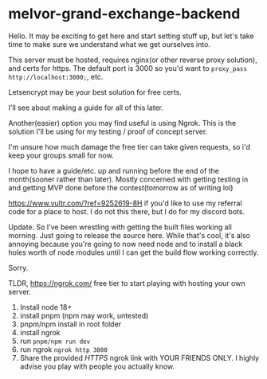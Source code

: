 # melvor-grand-exchange-backend

Hello.
It may be exciting to get here and start setting stuff up, but let's take time to make sure we understand what we get ourselves into.

This server must be hosted, requires nginx(or other reverse proxy solution), and certs for https. The default port is 3000 so you'd want to `proxy_pass http://localhost:3000;`, etc.

Letsencrypt may be your best solution for free certs.

I'll see about making a guide for all of this later.

Another(easier) option you may find useful is using Ngrok. This is the solution I'll be using for my testing / proof of concept server.

I'm unsure how much damage the free tier can take given requests, so i'd keep your groups small for now.



I hope to have a guide/etc. up and running before the end of the month(sooner rather than later). Mostly concerned with getting testing in and getting MVP done before the contest(tomorrow as of writing lol)


https://www.vultr.com/?ref=9252619-8H if you'd like to use my referral code for a place to host. I do not this there, but I do for my discord bots.

Update. So I've been wrestling with getting the built files working all morning. Just going to release the source here. While that's cool, it's also annoying because you're going to now need node and to install a black holes worth of node modules until I can get the build flow working correctly.

Sorry.

TLDR, https://ngrok.com/ free tier to start playing with hosting your own server.

1. Install node 18+
2. install pnpm (npm may work, untested)
3. pnpm/npm install in root folder
4. install ngrok
5. run `pnpm/npm run dev`
6. run ngrok `ngrok http 3000`
7. Share the provided *HTTPS* ngrok link with YOUR FRIENDS ONLY. I highly advise you play with people you actually know.
